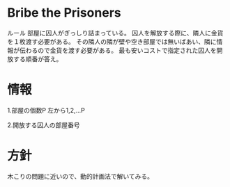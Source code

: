# Bribe the Prisoners

ルール
部屋に囚人がぎっしり詰まっている。
囚人を解放する際に、隣人に金貨を１枚渡す必要がある。
その隣人の隣が壁や空き部屋では無いばあい、隣に情報が伝わるので金貨を渡す必要がある。
最も安いコストで指定された囚人を開放する順番が答え。

# 情報
1.部屋の個数P
左から1,2,...P

2.開放する囚人の部屋番号


# 方針

木こりの問題に近いので、動的計画法で解いてみる。
